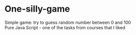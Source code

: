 # One-silly-game
Simple game: try to guess random number between 0 and 100 <br>
Pure Java Script - one of the tasks from courses that I liked
